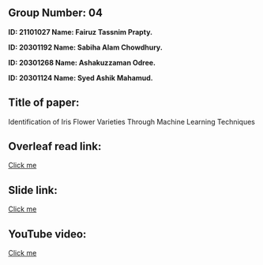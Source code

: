 ## Group Number: 04


**ID: 21101027 Name: Fairuz Tassnim Prapty.**

**ID: 20301192 Name: Sabiha Alam Chowdhury.**

**ID: 20301268 Name: Ashakuzzaman Odree.**

**ID: 20301124 Name: Syed Ashik Mahamud.**

## Title of paper:
Identification of Iris Flower Varieties Through Machine Learning Techniques

## Overleaf read link: 
<a href="https://www.overleaf.com/project/656c8cf465b548e4e238c3fd"> Click me</a>

## Slide link: 
<a href="https://docs.google.com/presentation/d/1_Vj6FKIjjUBFxU_VHaS6_0eihB8F8ssHrg7A3oImKqk/edit#slide=id.g2a578e5531e_1_252">Click me</a>

## YouTube video: 

<a href="https://youtu.be/kJt0v3KTw_E">Click me</a>
